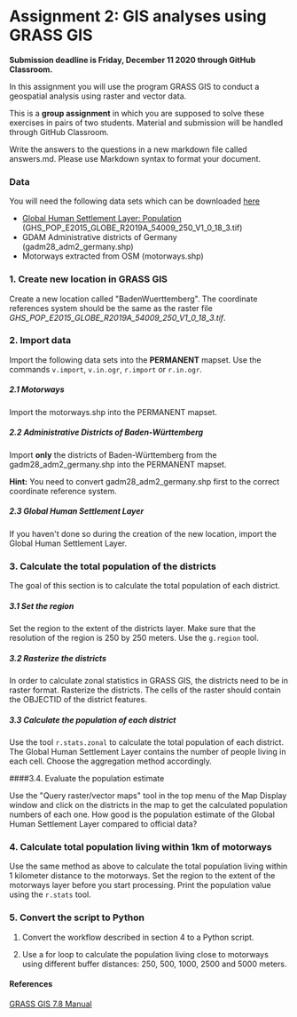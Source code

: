 # Assignment 2: GIS analyses using GRASS GIS

**Submission deadline is Friday, December 11 2020 through GitHub Classroom.**

In this assignment you will use the program GRASS GIS to conduct a geospatial analysis using raster and vector data. 

This is a **group assignment** in which you are supposed to solve these exercises in pairs of two students. Material and submission will be handled through GitHub Classroom. 

Write the answers to the questions in a new markdown file called answers.md. Please use Markdown syntax to format your document.  

### Data

You will need the following data sets which can be downloaded [here]() 

* [Global Human Settlement Layer: Population](https://ghsl.jrc.ec.europa.eu/ghs_pop2019.php) (GHS\_POP\_E2015\_GLOBE\_R2019A\_54009\_250\_V1\_0\_18\_3.tif)
* GDAM Administrative districts of Germany (gadm28\_adm2\_germany.shp)
* Motorways extracted from OSM (motorways.shp)

### 1. Create new location in GRASS GIS

Create a new location called "BadenWuerttemberg". The coordinate references system should be the same as the raster file *GHS\_POP\_E2015\_GLOBE\_R2019A\_54009\_250\_V1\_0\_18\_3.tif*. 

### 2. Import data

Import the following data sets into the **PERMANENT** mapset. Use the commands `v.import`, `v.in.ogr`, `r.import` or `r.in.ogr`.

##### 2.1 Motorways 

Import the motorways.shp into the PERMANENT mapset. 

##### 2.2 Administrative Districts of Baden-Württemberg

Import **only** the districts of Baden-Württemberg from the gadm28\_adm2\_germany.shp into the PERMANENT mapset.

**Hint:** You need to convert gadm28\_adm2\_germany.shp first to the correct coordinate reference system. 

##### 2.3 Global Human Settlement Layer

If you haven't done so during the creation of the new location, import the Global Human Settlement Layer. 

### 3. Calculate the total population of the districts

The goal of this section is to calculate the total population of each district. 

##### 3.1 Set the region

Set the region to the extent of the districts layer. Make sure that the resolution of the region is 250 by 250 meters. Use the `g.region` tool. 

##### 3.2 Rasterize the districts

In order to calculate zonal statistics in GRASS GIS, the districts need to be in raster format. Rasterize the districts. The cells of the raster should contain the OBJECTID of the district features. 

##### 3.3 Calculate the population of each district 

Use the tool `r.stats.zonal` to calculate the total population of each district. The Global Human Settlement Layer contains the number of people living in each cell. Choose the aggregation method accordingly. 

####3.4. Evaluate the population estimate 

Use the "Query raster/vector maps" tool in the top menu of the Map Display window and click on the districts in the map to get the calculated population numbers of each one. How good is the population estimate of the Global Human Settlement Layer compared to official data?   


### 4. Calculate total population living within 1km of motorways 

Use the same method as above to calculate the total population living within 1 kilometer distance to the motorways. Set the region to the extent of the motorways layer before you start processing. Print the population value using the `r.stats` tool. 

### 5. Convert the script to Python 

1. Convert the workflow described in section 4 to a Python script. 

2. Use a for loop to calculate the population living close to motorways using different buffer distances: 250, 500, 1000, 2500 and 5000 meters.


#### References

[GRASS GIS 7.8 Manual](https://grass.osgeo.org/grass78/manuals/index.html/)  
